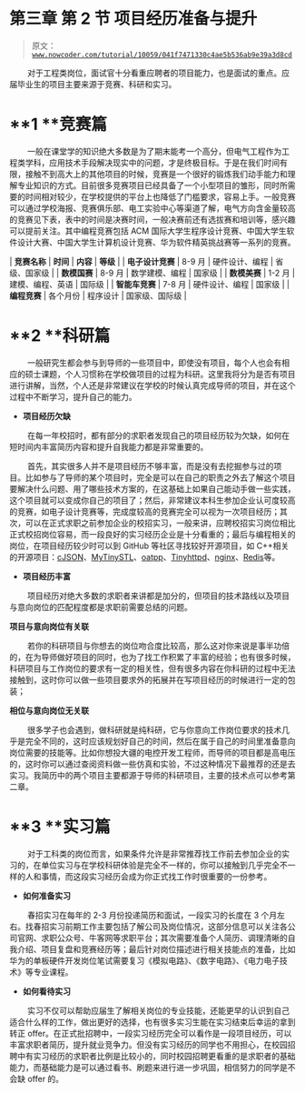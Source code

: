 # 第三章 第 2 节 项目经历准备与提升

> 原文：[`www.nowcoder.com/tutorial/10059/041f7471330c4ae5b536ab9e39a3d8cd`](https://www.nowcoder.com/tutorial/10059/041f7471330c4ae5b536ab9e39a3d8cd)

        对于工程类岗位，面试官十分看重应聘者的项目能力，也是面试的重点。应届毕业生的项目主要来源于竞赛、科研和实习。

# **1 ****竞赛篇**

        一般在课堂学的知识绝大多数是为了期末能考一个高分，但电气工程作为工程类学科，应用技术手段解决现实中的问题，才是终极目标。于是在我们时间有限，接触不到高大上的其他项目的时候，竞赛是一个很好的锻炼我们动手能力和理解专业知识的方式。目前很多竞赛项目已经具备了一个小型项目的雏形，同时所需要的时间相对较少，在学校提供的平台上也降低了门槛要求，容易上手。一般竞赛可以通过学校海报、竞赛俱乐部、电工实验中心等渠道了解，电气方向含金量较高的竞赛见下表，表中的时间是决赛时间，一般决赛前还有选拔赛和培训等，感兴趣可以提前关注。其中编程竞赛包括 ACM 国际大学生程序设计竞赛、中国大学生软件设计大赛、中国大学生计算机设计竞赛、华为软件精英挑战赛等一系列的竞赛。

| **竞赛名称** | **时间** | **内容** | **等级** |
| **电子设计竞赛** | 8-9 月 | 硬件设计、编程 | 省级、国家级 |
| **数模国赛** | 8-9 月 | 数学建模、编程 | 国家级 |
| **数模美赛** | 1-2 月 | 建模、编程、英语 | 国际级 |
| **智能车竞赛** | 7-8 月 | 硬件设计、编程 | 国家级 |
| **编程竞赛** | 各个月份 | 程序设计 | 国家级、国际级 |

# **2 ****科研篇**

        一般研究生都会参与到导师的一些项目中，即使没有项目，每个人也会有相应的硕士课题，个人习惯称在学校做项目的过程为科研。这里我将分为是否有项目进行讲解，当然，个人还是非常建议在学校的时候认真完成导师的项目，并在这个过程中不断学习，提升自己的能力。

*   **项目经历欠缺**

        在每一年校招时，都有部分的求职者发现自己的项目经历较为欠缺，如何在短时间内丰富简历内容和提升自我能力都是非常重要的。

        首先，其实很多人并不是项目经历不够丰富，而是没有去挖掘参与过的项目。比如参与了导师的某个项目时，完全是可以在自己的职责之外去了解这个项目要解决什么问题、用了哪些技术方案的，在这基础上如果自己能动手做一些实践，这个项目就可以变成你自己的项目了；然后，非常建议本科生参加企业认可度较高的竞赛，如电子设计竞赛等，完成度较高的竞赛完全可以视为一次项目经历；其次，可以在正式求职之前参加企业的校招实习，一般来讲，应聘校招实习岗位相比正式校招岗位容易，而一段良好的实习经历企业是十分看重的；最后与编程相关的岗位，在项目经历较少时可以到 GitHub 等社区寻找较好开源项目，如 C++相关的开源项目：[cJSON](https://sourceforge.net/projects/cjson/)、[MyTinySTL](https://github.com/Alinshans/MyTinySTL)、[oatpp](https://github.com/oatpp/oatpp)、[Tinyhttpd](https://github.com/EZLippi/Tinyhttpd/blob/master/httpd.c)、[nginx](http://nginx.org/)、[Redis](https://redis.io/download)等。

*   **项目经历丰富**

        项目经历对绝大多数的求职者来讲都是加分的，但项目的技术路线以及项目与意向岗位的匹配程度都是求职前需要总结的问题。

**项目与意向岗位有关联**

        若你的科研项目与你想去的岗位吻合度比较高，那么这对你来说是事半功倍的，在为导师做好项目的同时，也为了找工作积累了丰富的经验；也有很多时候，科研项目与工作岗位的要求有一定的相关性，但有很多内容在你科研的过程中无法接触到，这时你可以做一些项目要求外的拓展并在写项目经历的时候进行一定的包装；

**相位与意向岗位无关联**

        很多学子也会遇到，做科研就是纯科研，它与你意向工作岗位要求的技术几乎是完全不同的，这时应该规划好自己的时间，然后在属于自己的时间里准备意向岗位需要的技能等。比如你想投大疆的电控开发工程师，而导师的项目都是高电压的，这时你可以通过查阅资料做一些仿真和实验，不过这种情况下最推荐的还是去实习。我简历中的两个项目主要都源于导师的科研项目，主要的技术点可以参考第二章。

# **3 ****实习篇**

        对于工科类的岗位而言，如果条件允许是非常推荐找工作前去参加企业的实习的，在单位实习与在学校科研体验是完全不一样的，你可以接触到几乎完全不一样的人和事情，而这段实习经历会成为你正式找工作时很重要的一份参考。

*   **如何准备实习**

        春招实习在每年的 2-3 月份投递简历和面试，一段实习的长度在 3 个月左右。找春招实习前期工作主要包括了解公司及岗位情况，这部分信息可以关注各公司官网、求职公众号、牛客网等求职平台；其次需要准备个人简历、调理清晰的自我介绍、项目复盘和竞赛经历等；最后针对岗位描述进行相关技能点的准备，比如华为的单板硬件开发岗位笔试需要复习《模拟电路》、《数字电路》、《电力电子技术》等专业课程。

*   **如何看待实习**

        实习不仅可以帮助应届生了解相关岗位的专业技能，还能更早的认识到自己适合什么样的工作，做出更好的选择，也有很多实习生能在实习结束后幸运的拿到转正 offer。在正式批招聘中，一段实习经历完全可以看作是一段项目经历，可以丰富求职者简历，提升就业竞争力。但没有实习经历的同学也不用担心，在校园招聘中有实习经历的求职者比例是比较小的，同时校园招聘更看重的是求职者的基础能力，而基础能力是可以通过看书、刷题来进行进一步巩固，相信努力的同学是不会缺 offer 的。
